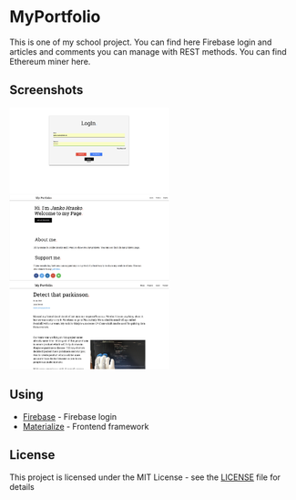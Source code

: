 # MyPortfolio

This is one of my school project. You can find here Firebase login and articles and comments you can manage with REST methods. You can find
Ethereum miner here.


## Screenshots

<img src="readmeImg/1.png" width="280"/> <img src="readmeImg/2.png" width="280"/> <img src="readmeImg/3.png" width="280"/>


## Using

* [Firebase](https://tympanus.net/codrops/) - Firebase login
* [Materialize](https://materializecss.com/) - Frontend framework

## License

This project is licensed under the MIT License - see the [LICENSE](https://github.com/kubekbreha/MyPortfolio/blob/master/LICENCE) file for details
